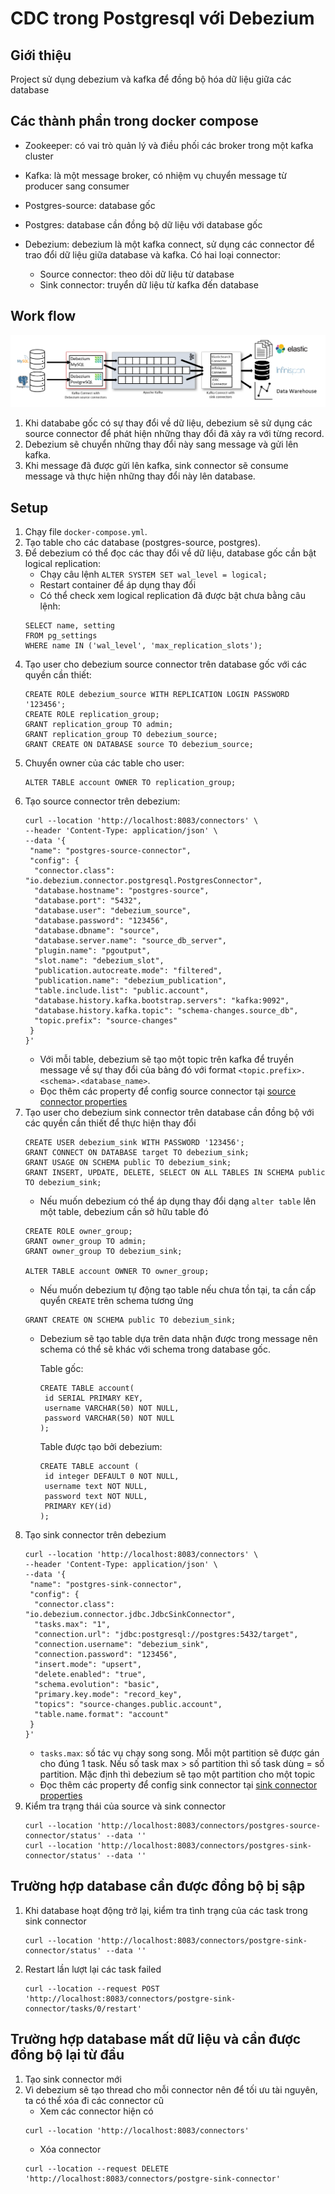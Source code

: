 # CDC trong Postgresql với Debezium

## Giới thiệu
Project sử dụng debezium và kafka để đồng bộ hóa dữ liệu giữa các database

## Các thành phần trong docker compose

- Zookeeper: có vai trò quản lý và điều phối các broker trong một kafka cluster
- Kafka: là một message broker, có nhiệm vụ chuyển message từ producer sang consumer
- Postgres-source: database gốc
- Postgres: database cần đồng bộ dữ liệu với database gốc
- Debezium: debezium là một kafka connect, sử dụng các connector để trao đổi dữ liệu giữa database và kafka. Có hai loại connector:

    - Source connector: theo dõi dữ liệu từ database
    - Sink connector: truyển dữ liệu từ kafka đến database

## Work flow

![](1665134380655_debezium_x_kafka_connect.png)

1. Khi datababe gốc có sự thay đổi về dữ liệu, debezium sẽ sử dụng các source connector để phát hiện những thay đổi đã xảy ra với từng record.
2. Debezium sẽ chuyển những thay đổi này sang message và gửi lên kafka.
3. Khi message đã được gửi lên kafka, sink connector sẽ consume message và thực hiện những thay đổi này lên database.

## Setup

1. Chạy file `docker-compose.yml`.
2. Tạo table cho các database (postgres-source, postgres).
3. Để debezium có thể đọc các thay đổi về dữ liệu, database gốc cần bật logical replication:
    - Chạy câu lệnh `ALTER SYSTEM SET wal_level = logical;`
    - Restart container để áp dụng thay đổi
    - Có thể check xem logical replication đã được bật chưa bằng câu lệnh:
    ```
   SELECT name, setting
   FROM pg_settings
   WHERE name IN ('wal_level', 'max_replication_slots');
   ```
4. Tạo user cho debezium source connector trên database gốc với các quyền cần thiết:
   ```
   CREATE ROLE debezium_source WITH REPLICATION LOGIN PASSWORD '123456';
   CREATE ROLE replication_group;
   GRANT replication_group TO admin;
   GRANT replication_group TO debezium_source;
   GRANT CREATE ON DATABASE source TO debezium_source;
   ```
5. Chuyển owner của các table cho user:
   ```
   ALTER TABLE account OWNER TO replication_group;
   ```
6. Tạo source connector trên debezium:
   ```
   curl --location 'http://localhost:8083/connectors' \
   --header 'Content-Type: application/json' \
   --data '{
    "name": "postgres-source-connector",
    "config": {
     "connector.class": "io.debezium.connector.postgresql.PostgresConnector",
     "database.hostname": "postgres-source",
     "database.port": "5432",
     "database.user": "debezium_source",
     "database.password": "123456",
     "database.dbname": "source",
     "database.server.name": "source_db_server",
     "plugin.name": "pgoutput",
     "slot.name": "debezium_slot",
     "publication.autocreate.mode": "filtered",
     "publication.name": "debezium_publication",
     "table.include.list": "public.account",
     "database.history.kafka.bootstrap.servers": "kafka:9092",
     "database.history.kafka.topic": "schema-changes.source_db",
     "topic.prefix": "source-changes"
    }
   }'
   ```
   - Với mỗi table, debezium sẽ tạo một topic trên kafka để truyền message về sự thay đổi của bảng đó với format `<topic.prefix>.<schema>.<database_name>`.
   - Đọc thêm các property để config source connector tại [source connector properties](https://debezium.io/documentation/reference/stable/connectors/postgresql.html#postgresql-connector-properties)
7. Tạo user cho debezium sink connector trên database cần đồng bộ với các quyền cần thiết để thực hiện thay đổi
   ```
   CREATE USER debezium_sink WITH PASSWORD '123456';
   GRANT CONNECT ON DATABASE target TO debezium_sink;
   GRANT USAGE ON SCHEMA public TO debezium_sink;
   GRANT INSERT, UPDATE, DELETE, SELECT ON ALL TABLES IN SCHEMA public TO debezium_sink;
   ```
   - Nếu muốn debezium có thể áp dụng thay đổi dạng `alter table` lên một table, debezium cần sở hữu table đó
   ```
   CREATE ROLE owner_group;
   GRANT owner_group TO admin;
   GRANT owner_group TO debezium_sink;

   ALTER TABLE account OWNER TO owner_group; 
   ```
   - Nếu muốn debezium tự động tạo table nếu chưa tồn tại, ta cần cấp quyển `CREATE` trên schema tương ứng
   ``` 
   GRANT CREATE ON SCHEMA public TO debezium_sink;
   ```
   - Debezium sẽ tạo table dựa trên data nhận được trong message nên schema có thể sẽ khác với schema trong database gốc.
   
     Table gốc:
     ``` 
     CREATE TABLE account(
      id SERIAL PRIMARY KEY,
      username VARCHAR(50) NOT NULL,
      password VARCHAR(50) NOT NULL
     );
     ```
     Table được tạo bởi debezium:
     ``` 
     CREATE TABLE account (
      id integer DEFAULT 0 NOT NULL, 
      username text NOT NULL, 
      password text NOT NULL, 
      PRIMARY KEY(id)
     );
     ```
8. Tạo sink connector trên debezium
   ```
   curl --location 'http://localhost:8083/connectors' \
   --header 'Content-Type: application/json' \
   --data '{
    "name": "postgres-sink-connector",
    "config": {
     "connector.class": "io.debezium.connector.jdbc.JdbcSinkConnector",
     "tasks.max": "1",
     "connection.url": "jdbc:postgresql://postgres:5432/target",
     "connection.username": "debezium_sink",
     "connection.password": "123456",
     "insert.mode": "upsert",
     "delete.enabled": "true",
     "schema.evolution": "basic",
     "primary.key.mode": "record_key",
     "topics": "source-changes.public.account",
     "table.name.format": "account"
    }
   }'
   ```
   - `tasks.max`: số tác vụ chạy song song. Mỗi một partition sẽ được gán cho đúng 1 task. Nếu số task max > số partition thì số task dùng = số partition. Mặc định thì debezium sẽ tạo một partition cho một topic
   - Đọc thêm các property để config sink connector tại [sink connector properties](https://debezium.io/documentation/reference/stable/connectors/jdbc.html#jdbc-connector-properties)
9. Kiểm tra trạng thái của source và sink connector
   ``` 
   curl --location 'http://localhost:8083/connectors/postgres-source-connector/status' --data ''
   curl --location 'http://localhost:8083/connectors/postgres-sink-connector/status' --data ''
   ```

## Trường hợp database cần được đồng bộ bị sập

1. Khi database hoạt động trở lại, kiểm tra tình trạng của các task trong sink connector
   ``` 
   curl --location 'http://localhost:8083/connectors/postgre-sink-connector/status' --data ''
   ```
2. Restart lần lượt lại các task failed
   ```
   curl --location --request POST 'http://localhost:8083/connectors/postgre-sink-connector/tasks/0/restart'
   ```

## Trường hợp database mất dữ liệu và cần được đồng bộ lại từ đầu

1. Tạo sink connector mới
2. Vì debezium sẽ tạo thread cho mỗi connector nên để tối ưu tài nguyên, ta có thể xóa đi các connector cũ
   - Xem các connector hiện có
   ``` 
   curl --location 'http://localhost:8083/connectors'
   ```
   - Xóa connector
   ```
   curl --location --request DELETE 'http://localhost:8083/connectors/postgre-sink-connector' 
   ```
